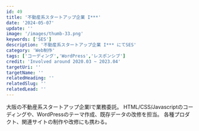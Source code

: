 ```yaml
---
id: 49
title: '不動産系スタートアップ企業 I***'
date: '2024-05-07'
update: ''
image: '/images/thumb-33.png'
keywords: ['SES']
description: '不動産系スタートアップ企業 I*** にてSES'
category: 'Web制作'
tags: ['コーディング','WordPress','レスポンシブ']
credit: 'Involved around 2020.03 ~ 2023.04'
targetUri: ''
targetName: ''
relatedHeading: ''
relatedSlug: ''
relatedLead: ''
---
```

大阪の不動産系スタートアップ企業Iで業務委託。
HTML/CSS/Javascriptのコーディングや、WordPressのテーマ作成、既存データの改修を担当。
各種プロダクト、関連サイトの制作や改修にも携わる。